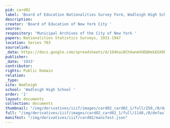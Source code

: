 ```yaml
---
pid: card02
label: 'Board of Education Nationalities Survey Form, Wadleigh High School [1933] '
description:
creator: 'Board of Education of New York City '
source:
respository: 'Municipal Archives of the City of New York '
papers: Nationalities Statistics Surveys, 1931-1947
location: Series 763
sourcelink:
_data: https://docs.google.com/spreadsheets/d/1O4kai0ChXwnmVUDQHekEGXOkPXKGD0e4yOh8efiNEgU/edit?usp=sharing
publisher:
_date: '1933'
contributor:
rights: Public Domain
relation:
_type:
site: Wadleigh
school: 'Wadleigh High School '
order: '1'
layout: documents
collection: documents
thumbnail: "/img/derivatives/iiif/images/card02_card02_1/full/250,/0/default.jpg"
full: "/img/derivatives/iiif/images/card02_card02_1/full/1140,/0/default.jpg"
manifest: "/img/derivatives/iiif/card02/manifest.json"
---
```

